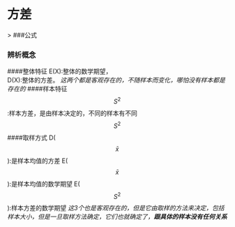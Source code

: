# 方差

&gt;
###公式

### 辨析概念
####整体特征
E\(X\):整体的数学期望，  
D\(X\):整体的方差。
_这两个都是客观存在的，不随样本而变化，哪怕没有样本都是存在的_
####样本特征
$$S^{2}$$:样本方差，是由样本决定的，不同的样本有不同$$S^{2}$$
####取样方式
D($$\bar{x}$$):是样本均值的方差
E($$\bar{x}$$):是样本均值的数学期望
E($$S^{2}$$):样本方差的数学期望
_这3个也是客观存在的，但是它由取样的方法来决定，包括样本大小，但是一旦取样方法确定，它们也就确定了，**跟具体的样本没有任何关系**_


